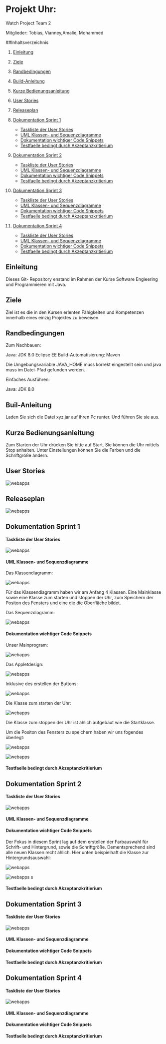 # Projekt Uhr:

Watch Project Team 2 



Mitglieder: Tobias, Vianney,Amalie, Mohammed


##Inhaltsverzeichnis

1. [Einleitung](#einleitung)
1. [Ziele](#ziele)
1. [Randbedingungen](#randbedingungen)
1. [Build-Anleitung](#buil-anleitung)
1. [Kurze Bedienungsanleitung](#kurze-bedienungsanleitung)
1. [User Stories](#user-stories)
1. [Releaseplan](#releaseplan)
1. [Dokumentation Sprint 1](#dokumentation-sprint-1)
    + [Taskliste der User Stories](#taskliste-der-user-stories)
    + [UML Klassen- und Sequenzdiagramme](#uml-klassen-und-sequenzdiagramme)
    + [Dokumentation wichtiger Code Snippets](#dokumentation-wichtiger-code-snippets)
    + [Testfaelle bedingt durch Akzeptanzkritierium](#testfaelle-bedingt-durch-akzeptanzkritierium)
    
1. [Dokumentation Sprint 2](#dokumentation-sprint-2)
    + [Taskliste der User Stories](#taskliste-der-user-stories)
    + [UML Klassen- und Sequenzdiagramme](#uml-klassen-und-sequenzdiagramme)
    + [Dokumentation wichtiger Code Snippets](#dokumentation-wichtiger-code-snippets)
    + [Testfaelle bedingt durch Akzeptanzkritierium](#testfaelle-bedingt-durch-akzeptanzkritierium)
    
1. [Dokumentation Sprint 3](#dokumentation-sprint-3)
    + [Taskliste der User Stories](#taskliste-der-user-stories)
    + [UML Klassen- und Sequenzdiagramme](#uml-klassen-und-sequenzdiagramme)
    + [Dokumentation wichtiger Code Snippets](#dokumentation-wichtiger-code-snippets)
    + [Testfaelle bedingt durch Akzeptanzkritierium](#testfaelle-bedingt-durch-akzeptanzkritierium)
    
1. [Dokumentation Sprint 4](#dokumentation-sprint-4)
    + [Taskliste der User Stories](#taskliste-der-user-stories)
    + [UML Klassen- und Sequenzdiagramme](#uml-klassen-und-sequenzdiagramme)
    + [Dokumentation wichtiger Code Snippets](#dokumentation-wichtiger-code-snippets)
    + [Testfaelle bedingt durch Akzeptanzkritierium](#testfaelle-bedingt-durch-akzeptanzkritierium)    
    



## Einleitung 

Dieses Git- Repository enstand im Rahmen  der Kurse Software Engieering und Programmieren mit Java.

## Ziele

Ziel ist es die in den Kursen erlenten Fähigkeiten und Kompetenzen innerhalb eines einzig Projektes zu beweisen.

## Randbedingungen

Zum Nachbauen:

Java: JDK 8.0 
Eclipse EE
Build-Automatisierung: Maven

Die Umgebungsvariable JAVA_HOME muss korrekt eingestellt sein und java muss im Datei-Pfad gefunden werden. 

Einfaches Ausführen: 

Java: JDK 8.0 

## Buil-Anleitung

Laden Sie sich die Datei xyz.jar auf ihren Pc runter. Und führen Sie sie aus.

## Kurze Bedienungsanleitung

Zum Starten der Uhr drücken Sie bitte auf Start. Sie können die Uhr mittels Stop anhalten. Unter Einstellungen können Sie die Farben und die Schriftgröße ändern.  

## User Stories

![webapps](doku/Useretories.PNG)

## Releaseplan

![webapps](doku/Releaseplan.PNG)

## Dokumentation Sprint 1
#### Taskliste der User Stories

![webapps](doku/Task1.PNG)



#### UML Klassen- und Sequenzdiagramme

Das Klassendiagramm:

![webapps](doku/Class1.jpg)

Für das Klassendiagramm haben wir am Anfang 4 Klassen. Eine Mainklasse sowie eine Klasse zum starten und stoppen der Uhr,
zum Speichern der Positon des Fensters und eine die die Oberfläche bildet. 

Das Sequenzdiagramm:

![webapps](doku/Sequenz1.png)


#### Dokumentation wichtiger Code Snippets
Unser Mainprogram: 

 ![webapps](doku/main-routine.PNG)
 
Das Appletdesign: 

![webapps](doku/gui1.PNG)

Inklusive des erstellen der Buttons:

![webapps](doku/gui2.PNG)

Die Klasse zum starten der Uhr:

![webapps](doku/startclass.PNG)

Die Klasse zum stoppen der Uhr ist ählich aufgebaut wie die Startklasse.

Um die Positon des Fensters zu speichern haben wir uns fogendes überlegt:

![webapps](doku/memory1.PNG)

![webapps](doku/Memory2.PNG)

#### Testfaelle bedingt durch Akzeptanzkritierium
## Dokumentation Sprint 2
#### Taskliste der User Stories

![webapps](doku/Task2.PNG)

#### UML Klassen- und Sequenzdiagramme
#### Dokumentation wichtiger Code Snippets

Der Fokus in diesem Sprint lag auf dem erstellen der Farbauswahl für Schrift- und Hintergrund, sowie die Schriftgröße.
Dementsprechend sind alle neuen Klassen recht ählich. Hier unten beispielhaft die Klasse zur Hintergrundsauswahl: 

![webapps](doku/Farbe.PNG)

![webapps](doku/Farbe2.PNG)
s
#### Testfaelle bedingt durch Akzeptanzkritierium
## Dokumentation Sprint 3
#### Taskliste der User Stories

![webapps](doku\Task3.PNG)

#### UML Klassen- und Sequenzdiagramme
#### Dokumentation wichtiger Code Snippets
#### Testfaelle bedingt durch Akzeptanzkritierium
## Dokumentation Sprint 4
#### Taskliste der User Stories

![webapps](doku/Task4.PNG)

#### UML Klassen- und Sequenzdiagramme
#### Dokumentation wichtiger Code Snippets
#### Testfaelle bedingt durch Akzeptanzkritierium


